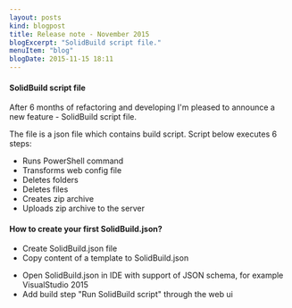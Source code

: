 ```yaml
---
layout: posts
kind: blogpost
title: Release note - November 2015
blogExcerpt: "SolidBuild script file."
menuItem: "blog"
blogDate: 2015-11-15 18:11
---
```

#### SolidBuild script file
After 6 months of refactoring and developing I'm pleased to announce a new feature - SolidBuild script file.

The file is a json file which contains build script. Script below executes 6 steps:
- Runs PowerShell command
- Transforms web config file
- Deletes folders
- Deletes files
- Creates zip archive
- Uploads zip archive to the server

<script src="https://gist.github.com/solidbuild/a8252b28ecccffa4917a.js"></script>

#### How to create your first SolidBuild.json?
- Create SolidBuild.json file
- Copy content of a template to SolidBuild.json
<script src="https://gist.github.com/solidbuild/f4fc00c748b9297cfd3c.js"></script>
- Open SolidBuild.json in IDE with support of JSON schema, for example VisualStudio 2015
- Add build step "Run SolidBuild script" through the web ui